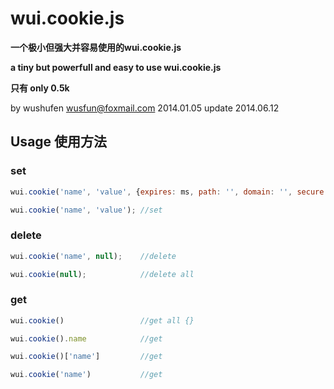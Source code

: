 wui.cookie.js
=========

**一个极小但强大并容易使用的wui.cookie.js**

**a tiny but powerfull and easy to use wui.cookie.js**

**只有 only 0.5k**


by wushufen
wusfun@foxmail.com
2014.01.05
update 2014.06.12



## Usage 使用方法

### set
```javascript
wui.cookie('name', 'value', {expires: ms, path: '', domain: '', secure: true}); //options
```
```javascript
wui.cookie('name', 'value'); //set
```

### delete
```javascript
wui.cookie('name', null);    //delete
```
```javascript
wui.cookie(null);            //delete all
```

### get
```javascript
wui.cookie()                 //get all {}
```
```javascript
wui.cookie().name            //get
```
```javascript
wui.cookie()['name']         //get
```
```javascript
wui.cookie('name')           //get
```
